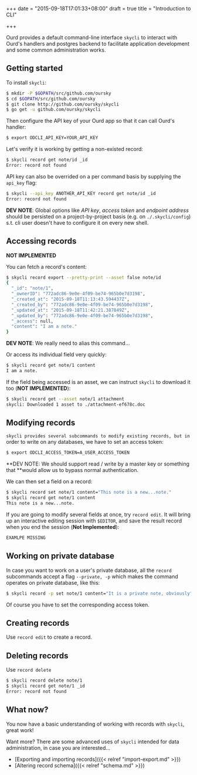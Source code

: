 +++
date = "2015-09-18T17:01:33+08:00"
draft = true
title = "Introduction to CLI"

+++

Ourd provides a default command-line interface `skycli` to interact with
Ourd's handlers and postgres backend to facilitate application development
and some common administration works.

## Getting started

To install `skycli`:

```bash
$ mkdir -P $GOPATH/src/github.com/oursky
$ cd $GOPATH/src/github.com/oursky
$ git clone http://github.com/oursky/skycli
$ go get -u github.com/oursky/skycli
```

Then configure the API key of your Ourd app so that it can call Ourd's
handler:

```bash
$ export ODCLI_API_KEY=YOUR_API_KEY
```

Let's verify it is working by getting a non-existed record:

```bash
$ skycli record get note/id _id
Error: record not found
```

API key can also be overrided on a per command basis by supplying the
`api_key` flag:

```bash
$ skycli --api_key ANOTHER_API_KEY record get note/id _id
Error: record not found
```

**DEV NOTE**: Global options like _API key_, _access token_ and _endpoint
address_ should be persisted on a project-by-project basis (e.g. on
`./.skycli/config`) s.t. cli user doesn't have to configure it on every new
shell.

## Accessing records

**NOT IMPLEMENTED**

You can fetch a record's content:

```bash
$ skycli record export --pretty-print --asset false note/id
{
  "_id": "note/1",
  "_ownerID": "772adc86-9e0e-4f09-be74-965b0e7d3198",
  "_created_at": "2015-09-18T11:13:43.594437Z",
  "_created_by": "772adc86-9e0e-4f09-be74-965b0e7d3198",
  "_updated_at": "2015-09-18T11:42:21.387849Z",
  "_updated_by": "772adc86-9e0e-4f09-be74-965b0e7d3198",
  "_access": null,
  "content": "I am a note."
}
```

**DEV NOTE**: We really need to alias this command...

Or access its individual field very quickly:

```bash
$ skycli record get note/1 content
I am a note.
```

If the field being accessed is an asset, we can instruct `skycli` to
download it too (**NOT IMPLEMENTED**):

```bash
$ skycli record get --asset note/1 attachment
skycli: Downloaded 1 asset to ./attachment-ef678c.doc
```

## Modifying records

`skycli provides several subcommands to modify existing records, but in
`order to write on any databases, we have to set an access token:

```bash
$ export ODCLI_ACCESS_TOKEN=A_USER_ACCESS_TOKEN
```

**DEV NOTE: We should support read / write by a master key or something that
**would allow us to bypass normal authentication.

We can then set a field on a record:

```bash
$ skycli record set note/1 content="This note is a new...note."
$ skycli record get note/1 content
This note is a new...note.
```

If you are going to modify several fields at once, try `record edit`. It will
bring up an interactive editing session with `$EDITOR`, and save the result
record when you end the session (**Not Implemented**):

```bash
EXAMLPE MISSING
```

## Working on private database

In case you want to work on a user's private database, all the `record`
subcommands accept a flag `--private, -p` which makes the command operates on
private database, like this:

```bash
$ skycli record -p set note/1 content="It is a private note, obviously"
```

Of course you have to set the corresponding access token.

## Creating records

Use `record edit` to create a record.

## Deleting records

Use `record delete`

```bash
$ skycli record delete note/1
$ skycli record get note/1 _id
Error: record not found
```

## What now?

You now have a basic understanding of working with records with `skycli`,
great work!

Want more? There are some advanced uses of `skycli` intended for data
administration, in case you are interested...

* [Exporting and importing records]({{< relref "import-export.md" >}})
* [Altering record schema]({{< relref "schema.md" >}}) 
